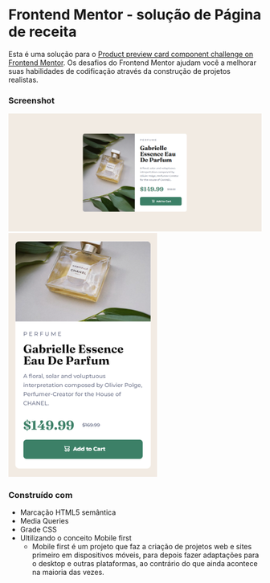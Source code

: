 # Frontend Mentor - solução de Página de receita

Esta é uma solução para o [Product preview card component challenge on Frontend Mentor](https://www.frontendmentor.io/challenges/product-preview-card-component-GO7UmttRfa).
Os desafios do Frontend Mentor ajudam você a melhorar suas habilidades de codificação através da construção de projetos realistas.

### Screenshot

![](Captura-de-tela-2024-05-09-173254.png)
![](Captura-de-tela-2024-05-09-173810.png)

### Construído com

- Marcação HTML5 semântica
- Media Queries
- Grade CSS
- Ultilizando o conceito Mobile first
  - Mobile first é um projeto que faz a criação de projetos web e sites primeiro em dispositivos móveis, para depois fazer adaptações para o desktop e outras plataformas, ao contrário do que ainda acontece na maioria das vezes.


